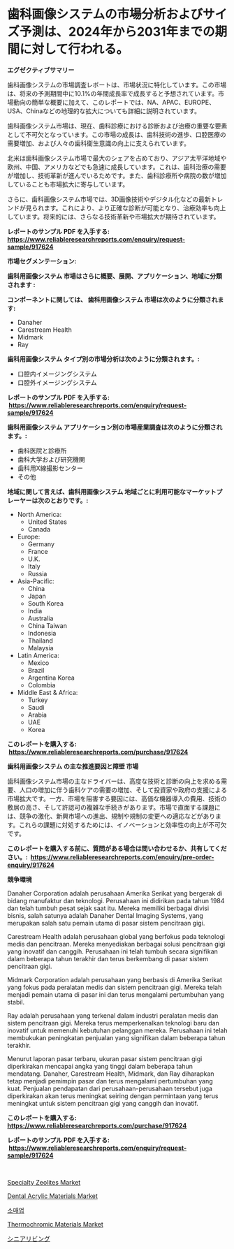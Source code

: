 <p><h1>歯科画像システムの市場分析およびサイズ予測は、2024年から2031年までの期間に対して行われる。</h1></p><p><strong>エグゼクティブサマリー</strong></p>
<p><p>歯科画像システムの市場調査レポートは、市場状況に特化しています。この市場は、将来の予測期間中に10.1%の年間成長率で成長すると予想されています。市場動向の簡単な概要に加えて、このレポートでは、NA、APAC、EUROPE、USA、Chinaなどの地理的な拡大についても詳細に説明されています。</p><p>歯科画像システム市場は、現在、歯科診療における診断および治療の重要な要素として不可欠となっています。この市場の成長は、歯科技術の進歩、口腔医療の需要増加、および人々の歯科衛生意識の向上に支えられています。</p><p>北米は歯科画像システム市場で最大のシェアを占めており、アジア太平洋地域や欧州、中国、アメリカなどでも急速に成長しています。これは、歯科治療の需要が増加し、技術革新が進んでいるためです。また、歯科診療所や病院の数が増加していることも市場拡大に寄与しています。</p><p>さらに、歯科画像システム市場では、3D画像技術やデジタル化などの最新トレンドが見られます。これにより、より正確な診断が可能となり、治療効率も向上しています。将来的には、さらなる技術革新や市場拡大が期待されています。</p></p>
<p><strong>レポートのサンプル PDF を入手する: <a href="https://www.reliableresearchreports.com/enquiry/request-sample/917624">https://www.reliableresearchreports.com/enquiry/request-sample/917624</a></strong></p>
<p><strong>市場セグメンテーション:</strong></p>
<p><strong> 歯科用画像システム 市場はさらに概要、展開、アプリケーション、地域に分類されます :</strong></p>
<p><strong>コンポーネントに関しては、 歯科用画像システム 市場は次のように分類されます: &nbsp;</strong></p>
<p><ul><li>Danaher</li><li>Carestream Health</li><li>Midmark</li><li>Ray</li></ul></p>
<p><strong> 歯科用画像システム タイプ別の市場分析は次のように分類されます。:</strong></p>
<p><ul><li>口腔内イメージングシステム</li><li>口腔外イメージングシステム</li></ul></p>
<p><strong>レポートのサンプル PDF を入手する: &nbsp;<a href="https://www.reliableresearchreports.com/enquiry/request-sample/917624">https://www.reliableresearchreports.com/enquiry/request-sample/917624</a></strong></p>
<p><strong> 歯科用画像システム アプリケーション別の市場産業調査は次のように分類されます。:</strong></p>
<p><ul><li>歯科医院と診療所</li><li>歯科大学および研究機関</li><li>歯科用X線撮影センター</li><li>その他</li></ul></p>
<p><strong>地域に関して言えば、歯科用画像システム 地域ごとに利用可能なマーケットプレーヤーは次のとおりです。:</strong></p>
<p><ul>
    <li>
        North America:
        <ul>
            <li>United States</li>
            <li>Canada</li>
        </ul>
    </li>
    <li>
        Europe:
        <ul>
            <li>Germany</li>
            <li>France</li>
            <li>U.K.</li>
            <li>Italy</li>
            <li>Russia</li>
        </ul>
    </li>
    <li>
        Asia-Pacific:
        <ul>
            <li>China</li>
            <li>Japan</li>
            <li>South Korea</li>
            <li>India</li>
            <li>Australia</li>
            <li>China Taiwan</li>
            <li>Indonesia</li>
            <li>Thailand</li>
            <li>Malaysia</li>
        </ul>
    </li>
    <li>
        Latin America:
        <ul>
            <li>Mexico</li>
            <li>Brazil</li>
            <li>Argentina Korea</li>
            <li>Colombia</li>
        </ul>
    </li>
    <li>
        Middle East & Africa:
        <ul>
            <li>Turkey</li>
            <li>Saudi</li>
            <li>Arabia</li>
            <li>UAE</li>
            <li>Korea</li>
        </ul>
    </li>
    </ul></p>
<p><strong>このレポートを購入する: &nbsp;<a href="https://www.reliableresearchreports.com/purchase/917624">https://www.reliableresearchreports.com/purchase/917624</a></strong></p>
<p><strong>歯科用画像システム の主な推進要因と障壁 市場</strong></p>
<p><p>歯科画像システム市場の主なドライバーは、高度な技術と診断の向上を求める需要、人口の増加に伴う歯科ケアの需要の増加、そして投資家や政府の支援による市場拡大です。一方、市場を阻害する要因には、高価な機器導入の費用、技術の敷居の高さ、そして許認可の複雑な手続きがあります。市場で直面する課題には、競争の激化、新興市場への進出、規制や規制の変更への適応などがあります。これらの課題に対処するためには、イノベーションと効率性の向上が不可欠です。</p></p>
<p><strong>このレポートを購入する前に、質問がある場合は問い合わせるか、共有してください。:&nbsp; <a href="https://www.reliableresearchreports.com/enquiry/pre-order-enquiry/917624">https://www.reliableresearchreports.com/enquiry/pre-order-enquiry/917624</a></strong></p>
<p><strong>競争環境</strong></p>
<p><p>Danaher Corporation adalah perusahaan Amerika Serikat yang bergerak di bidang manufaktur dan teknologi. Perusahaan ini didirikan pada tahun 1984 dan telah tumbuh pesat sejak saat itu. Mereka memiliki berbagai divisi bisnis, salah satunya adalah Danaher Dental Imaging Systems, yang merupakan salah satu pemain utama di pasar sistem pencitraan gigi.</p><p>Carestream Health adalah perusahaan global yang berfokus pada teknologi medis dan pencitraan. Mereka menyediakan berbagai solusi pencitraan gigi yang inovatif dan canggih. Perusahaan ini telah tumbuh secara signifikan dalam beberapa tahun terakhir dan terus berkembang di pasar sistem pencitraan gigi.</p><p>Midmark Corporation adalah perusahaan yang berbasis di Amerika Serikat yang fokus pada peralatan medis dan sistem pencitraan gigi. Mereka telah menjadi pemain utama di pasar ini dan terus mengalami pertumbuhan yang stabil.</p><p>Ray adalah perusahaan yang terkenal dalam industri peralatan medis dan sistem pencitraan gigi. Mereka terus memperkenalkan teknologi baru dan inovatif untuk memenuhi kebutuhan pelanggan mereka. Perusahaan ini telah membukukan peningkatan penjualan yang signifikan dalam beberapa tahun terakhir.</p><p>Menurut laporan pasar terbaru, ukuran pasar sistem pencitraan gigi diperkirakan mencapai angka yang tinggi dalam beberapa tahun mendatang. Danaher, Carestream Health, Midmark, dan Ray diharapkan tetap menjadi pemimpin pasar dan terus mengalami pertumbuhan yang kuat. Penjualan pendapatan dari perusahaan-perusahaan tersebut juga diperkirakan akan terus meningkat seiring dengan permintaan yang terus meningkat untuk sistem pencitraan gigi yang canggih dan inovatif.</p></p>
<p><strong>このレポートを購入する: &nbsp; <a href="https://www.reliableresearchreports.com/purchase/917624">https://www.reliableresearchreports.com/purchase/917624</a></strong></p>
<p><strong>レポートのサンプル PDF を入手する: &nbsp;<a href="https://www.reliableresearchreports.com/enquiry/request-sample/917624">https://www.reliableresearchreports.com/enquiry/request-sample/917624</a></strong><strong></strong></p>
<p>&nbsp;</p>
<p><p><a href="https://view.publitas.com/reportprime-1/global-specialty-zeolites-market-size-and-market-trends-insights-and-projections-from-2024-to-2031/">Specialty Zeolites Market</a></p><p><a href="https://woozy-pyroraptor-a1f.notion.site/Dental-Acrylic-Materials-Market-Growth-Market-Trends-COVID-19-Impact-and-Forecasts-for-period-fro-028822fd014f42f699c2ba94f005385a">Dental Acrylic Materials Market</a></p><p><a href="https://medium.com/@stephenstevens11/%EC%86%8C%EB%A7%A4-%EC%8B%9C%EC%9E%A5-%EC%A0%90%EC%9C%A0%EC%9C%A8-%EB%B3%80%ED%99%94-%EB%B0%8F-%EC%8B%9C%EC%9E%A5-%EC%84%B1%EC%9E%A5-%ED%8A%B8%EB%A0%8C%EB%93%9C-2024-2031%EB%85%84-3ce844866aac">소매업</a></p><p><a href="https://view.publitas.com/reportprime-1/thermochromic-materials-market-size-market-share-and-global-market-analysis-report-2024-2031/">Thermochromic Materials Market</a></p><p><a href="https://medium.com/@aliciahaley1989/%E9%AB%98%E9%BD%A2%E8%80%85%E5%90%91%E3%81%91%E4%BD%8F%E5%AE%85%E5%B8%82%E5%A0%B4%E8%A6%8F%E6%A8%A1-%E5%B8%82%E5%A0%B4%E5%B1%95%E6%9C%9B%E3%81%A8%E5%B8%82%E5%A0%B4%E4%BA%88%E6%B8%AC-2024%E5%B9%B4%E3%81%8B%E3%82%892031%E5%B9%B4-4408ead27d52">シニアリビング</a></p></p>